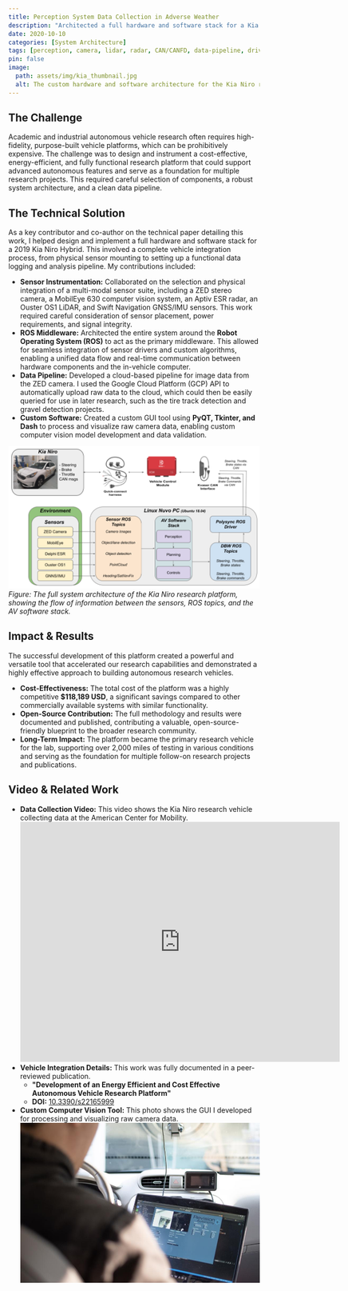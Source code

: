 ```yaml
---
title: Perception System Data Collection in Adverse Weather
description: "Architected a full hardware and software stack for a Kia Niro HEV, creating a robust, low-cost platform for autonomous vehicle research and data collection."
date: 2020-10-10
categories: [System Architecture]
tags: [perception, camera, lidar, radar, CAN/CANFD, data-pipeline, drive-by-wire, ROS, GCP, cloud, PyQT, GUI, UI/UX, linux, sensor-fusion, yolo, object-detection, object-classification, lane detection, data-analysis, software-architecture, hardware-architecture, vehicle-integration]
pin: false
image:
  path: assets/img/kia_thumbnail.jpg
  alt: The custom hardware and software architecture for the Kia Niro research vehicle.
---
```


## The Challenge

Academic and industrial autonomous vehicle research often requires high-fidelity, purpose-built vehicle platforms, which can be prohibitively expensive. The challenge was to design and instrument a cost-effective, energy-efficient, and fully functional research platform that could support advanced autonomous features and serve as a foundation for multiple research projects. This required careful selection of components, a robust system architecture, and a clean data pipeline.

## The Technical Solution

As a key contributor and co-author on the technical paper detailing this work, I helped design and implement a full hardware and software stack for a 2019 Kia Niro Hybrid. This involved a complete vehicle integration process, from physical sensor mounting to setting up a functional data logging and analysis pipeline. My contributions included:

* **Sensor Instrumentation:** Collaborated on the selection and physical integration of a multi-modal sensor suite, including a ZED stereo camera, a MobilEye 630 computer vision system, an Aptiv ESR radar, an Ouster OS1 LiDAR, and Swift Navigation GNSS/IMU sensors. This work required careful consideration of sensor placement, power requirements, and signal integrity.
* **ROS Middleware:** Architected the entire system around the **Robot Operating System (ROS)** to act as the primary middleware. This allowed for seamless integration of sensor drivers and custom algorithms, enabling a unified data flow and real-time communication between hardware components and the in-vehicle computer.
* **Data Pipeline:** Developed a cloud-based pipeline for image data from the ZED camera. I used the Google Cloud Platform (GCP) API to automatically upload raw data to the cloud, which could then be easily queried for use in later research, such as the tire track detection and gravel detection projects.
* **Custom Software:** Created a custom GUI tool using **PyQT, Tkinter, and Dash** to process and visualize raw camera data, enabling custom computer vision model development and data validation.

![Kia Niro Instrumentation Diagram](assets/img/kia-niro-instrumentations.png)
*Figure: The full system architecture of the Kia Niro research platform, showing the flow of information between the sensors, ROS topics, and the AV software stack.*

## Impact & Results

The successful development of this platform created a powerful and versatile tool that accelerated our research capabilities and demonstrated a highly effective approach to building autonomous research vehicles.

* **Cost-Effectiveness:** The total cost of the platform was a highly competitive **$118,189 USD**, a significant savings compared to other commercially available systems with similar functionality.
* **Open-Source Contribution:** The full methodology and results were documented and published, contributing a valuable, open-source-friendly blueprint to the broader research community.
* **Long-Term Impact:** The platform became the primary research vehicle for the lab, supporting over 2,000 miles of testing in various conditions and serving as the foundation for multiple follow-on research projects and publications.

## Video & Related Work

* **Data Collection Video:** This video shows the Kia Niro research vehicle collecting data at the American Center for Mobility.
    <iframe src="https://drive.google.com/file/d/1lYaoyVjm859Yc76RgEH_qfYu6MO4HJti/preview" width="640" height="480" allow="autoplay" frameborder="0" allowfullscreen></iframe>
* **Vehicle Integration Details:** This work was fully documented in a peer-reviewed publication.
    * **"Development of an Energy Efficient and Cost Effective Autonomous Vehicle Research Platform"**
    * **DOI:** [10.3390/s22165999](https://doi.org/10.3390/s22165999)
* **Custom Computer Vision Tool:** This photo shows the GUI I developed for processing and visualizing raw camera data.
    ![Custom Computer Vision Tool](assets/img/computer-vision-tool.jpg)